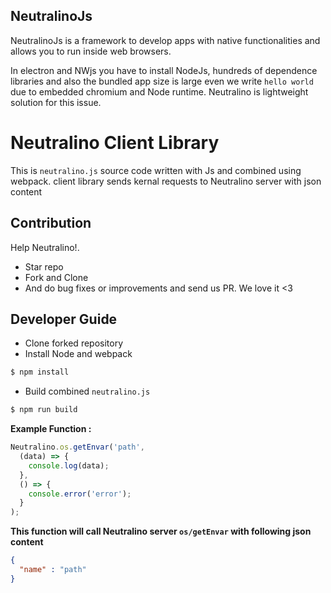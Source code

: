 ## NeutralinoJs

NeutralinoJs is a framework to develop apps with native functionalities and allows you to run inside web browsers. 

In electron and NWjs you have to install NodeJs, hundreds of dependence libraries and also the bundled app size is large even we write `hello world` due to embedded chromium and Node runtime. Neutralino is lightweight solution for this issue.

# Neutralino Client Library

This is `neutralino.js` source code written with Js and combined using webpack. client library sends kernal requests to Neutralino server with json content

## Contribution

Help Neutralino!.

- Star repo
- Fork and Clone
- And do bug fixes or improvements and send us PR. We love it <3 

## Developer Guide

- Clone forked repository
- Install Node and webpack 

```bash
$ npm install
```

- Build combined `neutralino.js`

```bash
$ npm run build
```

**Example Function :** 

```js
Neutralino.os.getEnvar('path', 
  (data) => {
    console.log(data);
  },
  () => {
    console.error('error');
  }
);
```

__This function will call Neutralino server `os/getEnvar` with following json content__

```json
{
  "name" : "path"
}
```
